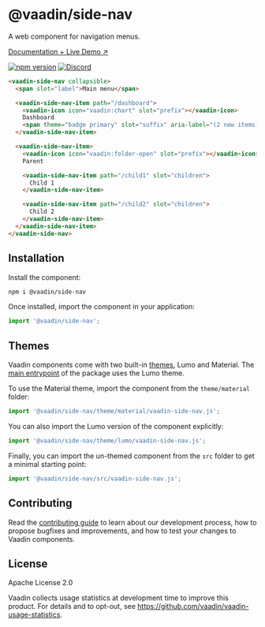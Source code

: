 # @vaadin/side-nav

A web component for navigation menus.

[Documentation + Live Demo ↗](https://vaadin.com/docs/latest/components/side-nav)

[![npm version](https://badgen.net/npm/v/@vaadin/vaadin-side-nav)](https://www.npmjs.com/package/@vaadin/vaadin-side-nav)
[![Discord](https://img.shields.io/discord/732335336448852018?label=discord)](https://discord.gg/PHmkCKC)

```html
<vaadin-side-nav collapsible>
  <span slot="label">Main menu</span>

  <vaadin-side-nav-item path="/dashboard">
    <vaadin-icon icon="vaadin:chart" slot="prefix"></vaadin-icon>
    Dashboard
    <span theme="badge primary" slot="suffix" aria-label="(2 new items)">2</span>
  </vaadin-side-nav-item>

  <vaadin-side-nav-item>
    <vaadin-icon icon="vaadin:folder-open" slot="prefix"></vaadin-icon>
    Parent

    <vaadin-side-nav-item path="/child1" slot="children">
      Child 1
    </vaadin-side-nav-item>

    <vaadin-side-nav-item path="/child2" slot="children">
      Child 2
    </vaadin-side-nav-item>
  </vaadin-side-nav-item>
</vaadin-side-nav>
```

## Installation

Install the component:

```sh
npm i @vaadin/side-nav
```

Once installed, import the component in your application:

```js
import '@vaadin/side-nav';
```

## Themes

Vaadin components come with two built-in [themes](https://vaadin.com/docs/latest/styling), Lumo and Material.
The [main entrypoint](https://github.com/vaadin/web-components/blob/main/packages/side-nav/vaadin-side-nav.js) of the package uses the Lumo theme.

To use the Material theme, import the component from the `theme/material` folder:

```js
import '@vaadin/side-nav/theme/material/vaadin-side-nav.js';
```

You can also import the Lumo version of the component explicitly:

```js
import '@vaadin/side-nav/theme/lumo/vaadin-side-nav.js';
```

Finally, you can import the un-themed component from the `src` folder to get a minimal starting point:

```js
import '@vaadin/side-nav/src/vaadin-side-nav.js';
```

## Contributing

Read the [contributing guide](https://vaadin.com/docs/latest/contributing/overview) to learn about our development process, how to propose bugfixes and improvements, and how to test your changes to Vaadin components.

## License

Apache License 2.0

Vaadin collects usage statistics at development time to improve this product.
For details and to opt-out, see https://github.com/vaadin/vaadin-usage-statistics.
